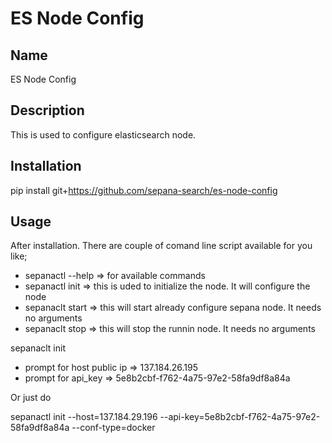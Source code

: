 # ES Node Config

## Name
ES Node Config

## Description
This is used to configure elasticsearch node.

## Installation
pip install git+https://github.com/sepana-search/es-node-config

## Usage
After installation. There are couple of comand line script available for you like; 
- sepanactl --help => for available commands
- sepanactl init => this is uded to initialize the node. It will configure the node
- sepanaclt start => this will start already configure sepana node. It needs no arguments
- sepanaclt stop => this will stop the runnin node. It needs no arguments

sepanaclt init 
- prompt for host public ip => 137.184.26.195
- prompt for api_key => 5e8b2cbf-f762-4a75-97e2-58fa9df8a84a 

Or just do

  sepanactl init --host=137.184.29.196 --api-key=5e8b2cbf-f762-4a75-97e2-58fa9df8a84a --conf-type=docker

